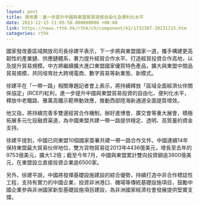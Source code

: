 ```yaml
---
layout: post
title: 發改委：進一步提升中國與東盟貿易投資自由化及便利化水平
date: 2023-12-15 11:05:58.000000000 +08:00
link: https://news.rthk.hk/rthk/ch/component/k2/1732387-20231215.htm
categories: rthk
---
```


國家發改委區域開放司司長徐建平表示，下一步將與東盟國家一道，攜手構建更高韌性的產業鏈、供應鏈體系，著力提升經貿合作水平、打造經貿投資合作高地，以及提升貿易規模。中方將繼續擴大進口東盟國家優質特色產品，擴大與東盟中間品貿易規模，共同培育壯大跨境電商、數字貿易等新業態、新模式。

徐建平在「一帶一路」相關專題記者會上表示，將持續釋放「區域全面經濟伙伴關係協定」(RCEP)紅利，進一步提升中國與東盟貿易投資的自由化、便利化水平，釋放中老鐵路、雅萬高鐵示範帶動效應，推動西部陸海新通道全面提質增效。

他又指，將持續完善多雙邊經貿合作機制，辦好進博會、廣交會等重大展會，積極拓展多元化投融資渠道，為中國東盟共建一帶一路提供穩定、透明、高質量的資金支持。

徐建平提到，中國已同東盟10個國家簽署共建一帶一路合作文件。中國連續14年保持東盟最大貿易伙伴地位，雙方貨物貿易從2013年4436億美元，增長至去年的9753億美元，擴大1.2倍；截至今年7月，中國與東盟累計雙向投資額逾3800億美元，在東盟設立直接投資企業逾6500家。

另外，徐建平說，中國將發揮基礎設施建設的綜合優勢，持續打造中非合作標誌性工程，支持有實力的中國企業，投資非洲港口、機場等傳統基礎設施項目，鼓勵中國企業參與非洲國家新型基礎設施項目建設，為非洲國家經濟社會發展提供堅實支撐。
